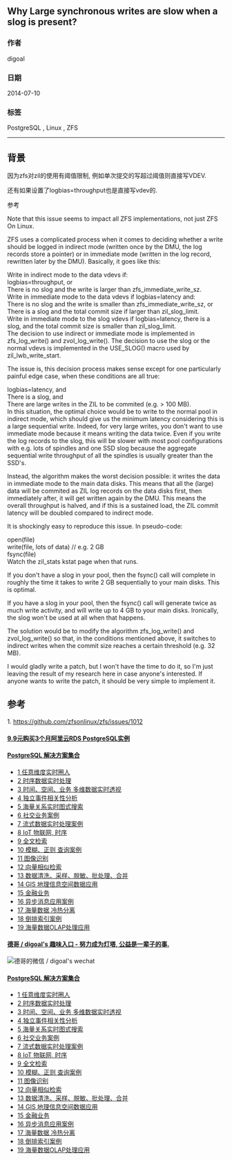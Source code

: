 ## Why Large synchronous writes are slow when a slog is present?  
                                                                                                                                                                                               
### 作者                                                                                                                                                                                           
digoal                                                                                                                                                                                             
                                                                                                                                                                                         
### 日期                                                                                                                                                                                                            
2014-07-10                                                                                                                                                                                   
                                                                                                                                                                                          
### 标签                                                                                                                                                                                         
PostgreSQL , Linux , ZFS                                                                                                                                                                                       
                                                                                                                                                                                                                           
----                                                                                                                                                                                                   
                                                                                                                                                                                                                                       
## 背景                          
因为zfs对zil的使用有阈值限制, 例如单次提交的写超过阈值则直接写VDEV.  
  
还有如果设置了logbias=throughput也是直接写vdev的.  
  
参考  
  
Note that this issue seems to impact all ZFS implementations, not just ZFS On Linux.  
  
ZFS uses a complicated process when it comes to deciding whether a write should be logged in indirect mode (written once by the DMU, the log records store a pointer) or in immediate mode (written in the log record, rewritten later by the DMU). Basically, it goes like this:  
  
Write in indirect mode to the data vdevs if:  
logbias=throughput, or  
There is no slog and the write is larger than zfs_immediate_write_sz.  
Write in immediate mode to the data vdevs if logbias=latency and:  
There is no slog and the write is smaller than zfs_immediate_write_sz, or  
There is a slog and the total commit size if larger than zil_slog_limit.  
Write in immediate mode to the slog vdevs if logbias=latency, there is a slog, and the total commit size is smaller than zil_slog_limit.  
The decision to use indirect or immediate mode is implemented in zfs_log_write() and zvol_log_write(). The decision to use the slog or the normal vdevs is implemented in the USE_SLOG() macro used by zil_lwb_write_start.  
  
The issue is, this decision process makes sense except for one particularly painful edge case, when these conditions are all true:  
  
logbias=latency, and  
There is a slog, and  
There are large writes in the ZIL to be commited (e.g. > 100 MB).  
In this situation, the optimal choice would be to write to the normal pool in indirect mode, which should give us the minimum latency considering this is a large sequential write. Indeed, for very large writes, you don't want to use immediate mode because it means writing the data twice. Even if you write the log records to the slog, this will be slower with most pool configurations with e.g. lots of spindles and one SSD slog because the aggregate sequential write throughput of all the spindles is usually greater than the SSD's.  
  
Instead, the algorithm makes the worst decision possible: it writes the data in immediate mode to the main data disks. This means that all the (large) data will be commited as ZIL log records on the data disks first, then immediately after, it will get written again by the DMU. This means the overall throughput is halved, and if this is a sustained load, the ZIL commit latency will be doubled compared to indirect mode.  
  
It is shockingly easy to reproduce this issue. In pseudo-code:  
  
open(file)  
write(file, lots of data) // e.g. 2 GB  
fsync(file)  
Watch the zil_stats kstat page when that runs.  
  
If you don't have a slog in your pool, then the fsync() call will complete in roughly the time it takes to write 2 GB sequentially to your main disks. This is optimal.  
  
If you have a slog in your pool, then the fsync() call will generate twice as much write activity, and will write up to 4 GB to your main disks. Ironically, the slog won't be used at all when that happens.  
  
The solution would be to modify the algorithm zfs_log_write() and zvol_log_write() so that, in the conditions mentioned above, it switches to indirect writes when the commit size reaches a certain threshold (e.g. 32 MB).  
  
I would gladly write a patch, but I won't have the time to do it, so I'm just leaving the result of my research here in case anyone's interested. If anyone wants to write the patch, it should be very simple to implement it.  
  
## 参考  
1\. https://github.com/zfsonlinux/zfs/issues/1012  
    
  
  
  
  
  
  
  
  
  
  
  
  
  
  
  
  
  
  
  
  
  
  
  
  
  
  
  
  
  
  
  
  
  
  
  
  
  
  
  
  
  
  
  
  
  
#### [9.9元购买3个月阿里云RDS PostgreSQL实例](https://www.aliyun.com/database/postgresqlactivity "57258f76c37864c6e6d23383d05714ea")
  
  
#### [PostgreSQL 解决方案集合](https://yq.aliyun.com/topic/118 "40cff096e9ed7122c512b35d8561d9c8")
- [1 任意维度实时圈人](https://yq.aliyun.com/topic/118 "40cff096e9ed7122c512b35d8561d9c8")
- [2 时序数据实时处理](https://yq.aliyun.com/topic/118 "40cff096e9ed7122c512b35d8561d9c8")
- [3 时间、空间、业务 多维数据实时透视](https://yq.aliyun.com/topic/118 "40cff096e9ed7122c512b35d8561d9c8")
- [4 独立事件相关性分析](https://yq.aliyun.com/topic/118 "40cff096e9ed7122c512b35d8561d9c8")
- [5 海量关系实时图式搜索](https://yq.aliyun.com/topic/118 "40cff096e9ed7122c512b35d8561d9c8")
- [6 社交业务案例](https://yq.aliyun.com/topic/118 "40cff096e9ed7122c512b35d8561d9c8")
- [7 流式数据实时处理案例](https://yq.aliyun.com/topic/118 "40cff096e9ed7122c512b35d8561d9c8")
- [8 IoT 物联网, 时序](https://yq.aliyun.com/topic/118 "40cff096e9ed7122c512b35d8561d9c8")
- [9 全文检索](https://yq.aliyun.com/topic/118 "40cff096e9ed7122c512b35d8561d9c8")
- [10 模糊、正则 查询案例](https://yq.aliyun.com/topic/118 "40cff096e9ed7122c512b35d8561d9c8")
- [11 图像识别](https://yq.aliyun.com/topic/118 "40cff096e9ed7122c512b35d8561d9c8")
- [12 向量相似检索](https://yq.aliyun.com/topic/118 "40cff096e9ed7122c512b35d8561d9c8")
- [13 数据清洗、采样、脱敏、批处理、合并](https://yq.aliyun.com/topic/118 "40cff096e9ed7122c512b35d8561d9c8")
- [14 GIS 地理信息空间数据应用](https://yq.aliyun.com/topic/118 "40cff096e9ed7122c512b35d8561d9c8")
- [15 金融业务](https://yq.aliyun.com/topic/118 "40cff096e9ed7122c512b35d8561d9c8")
- [16 异步消息应用案例](https://yq.aliyun.com/topic/118 "40cff096e9ed7122c512b35d8561d9c8")
- [17 海量数据 冷热分离](https://yq.aliyun.com/topic/118 "40cff096e9ed7122c512b35d8561d9c8")
- [18 倒排索引案例](https://yq.aliyun.com/topic/118 "40cff096e9ed7122c512b35d8561d9c8")
- [19 海量数据OLAP处理应用](https://yq.aliyun.com/topic/118 "40cff096e9ed7122c512b35d8561d9c8")
  
  
#### [德哥 / digoal's 趣味入口 - 努力成为灯塔, 公益是一辈子的事.](https://github.com/digoal/blog/blob/master/README.md "22709685feb7cab07d30f30387f0a9ae")
  
  
![德哥的微信 / digoal's wechat](../pic/digoal_weixin.jpg "f7ad92eeba24523fd47a6e1a0e691b59")
  
  
#### [PostgreSQL 解决方案集合](https://yq.aliyun.com/topic/118 "40cff096e9ed7122c512b35d8561d9c8")
- [1 任意维度实时圈人](https://yq.aliyun.com/topic/118 "40cff096e9ed7122c512b35d8561d9c8")
- [2 时序数据实时处理](https://yq.aliyun.com/topic/118 "40cff096e9ed7122c512b35d8561d9c8")
- [3 时间、空间、业务 多维数据实时透视](https://yq.aliyun.com/topic/118 "40cff096e9ed7122c512b35d8561d9c8")
- [4 独立事件相关性分析](https://yq.aliyun.com/topic/118 "40cff096e9ed7122c512b35d8561d9c8")
- [5 海量关系实时图式搜索](https://yq.aliyun.com/topic/118 "40cff096e9ed7122c512b35d8561d9c8")
- [6 社交业务案例](https://yq.aliyun.com/topic/118 "40cff096e9ed7122c512b35d8561d9c8")
- [7 流式数据实时处理案例](https://yq.aliyun.com/topic/118 "40cff096e9ed7122c512b35d8561d9c8")
- [8 IoT 物联网, 时序](https://yq.aliyun.com/topic/118 "40cff096e9ed7122c512b35d8561d9c8")
- [9 全文检索](https://yq.aliyun.com/topic/118 "40cff096e9ed7122c512b35d8561d9c8")
- [10 模糊、正则 查询案例](https://yq.aliyun.com/topic/118 "40cff096e9ed7122c512b35d8561d9c8")
- [11 图像识别](https://yq.aliyun.com/topic/118 "40cff096e9ed7122c512b35d8561d9c8")
- [12 向量相似检索](https://yq.aliyun.com/topic/118 "40cff096e9ed7122c512b35d8561d9c8")
- [13 数据清洗、采样、脱敏、批处理、合并](https://yq.aliyun.com/topic/118 "40cff096e9ed7122c512b35d8561d9c8")
- [14 GIS 地理信息空间数据应用](https://yq.aliyun.com/topic/118 "40cff096e9ed7122c512b35d8561d9c8")
- [15 金融业务](https://yq.aliyun.com/topic/118 "40cff096e9ed7122c512b35d8561d9c8")
- [16 异步消息应用案例](https://yq.aliyun.com/topic/118 "40cff096e9ed7122c512b35d8561d9c8")
- [17 海量数据 冷热分离](https://yq.aliyun.com/topic/118 "40cff096e9ed7122c512b35d8561d9c8")
- [18 倒排索引案例](https://yq.aliyun.com/topic/118 "40cff096e9ed7122c512b35d8561d9c8")
- [19 海量数据OLAP处理应用](https://yq.aliyun.com/topic/118 "40cff096e9ed7122c512b35d8561d9c8")
  
